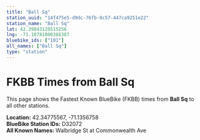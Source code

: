 ```yaml
---
title: "Ball Sq"
station_uuid: "14f475e5-d9dc-76fb-0c57-447ca9251e22"
station_name: "Ball Sq"
lat: 42.39843120515256
lng: -71.10781000366387
bluebike_ids: ["101"]
all_names: ["Ball Sq"]
type: "station"
---
```


# FKBB Times from Ball Sq

This page shows the Fastest Known BlueBike (FKBB) times from **Ball Sq** to all other stations.

**Location:** 42.34775567, -71.1356758  
**BlueBike Station IDs:** D32072  
**All Known Names:** Walbridge St at Commonwealth Ave

